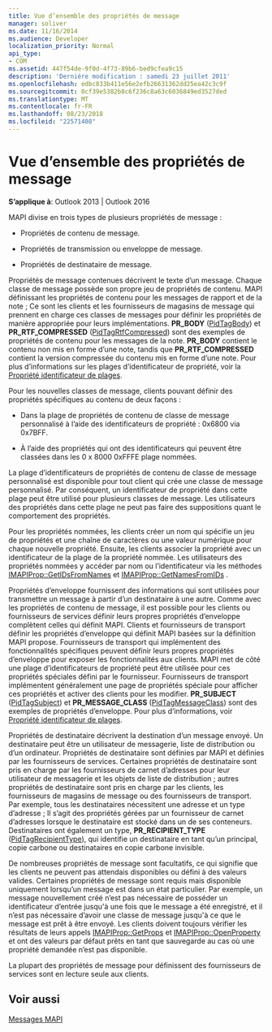 ```yaml
---
title: Vue d’ensemble des propriétés de message
manager: soliver
ms.date: 11/16/2014
ms.audience: Developer
localization_priority: Normal
api_type:
- COM
ms.assetid: 447f54de-9f0d-4f73-89b6-bed9cfea9c15
description: 'Derniére modification : samedi 23 juillet 2011'
ms.openlocfilehash: edbc833b411e56e2efb26631362dd25ea42c3c9f
ms.sourcegitcommit: 0cf39e5382b8c6f236c8a63c6036849ed3527ded
ms.translationtype: MT
ms.contentlocale: fr-FR
ms.lasthandoff: 08/23/2018
ms.locfileid: "22571408"
---
```

# <a name="message-properties-overview"></a>Vue d’ensemble des propriétés de message

  
  
**S’applique à**: Outlook 2013 | Outlook 2016 
  
MAPI divise en trois types de plusieurs propriétés de message :
  
- Propriétés de contenu de message.
    
- Propriétés de transmission ou enveloppe de message.
    
- Propriétés de destinataire de message.
    
Propriétés de message contenues décrivent le texte d’un message. Chaque classe de message possède son propre jeu de propriétés de contenu. MAPI définissant les propriétés de contenu pour les messages de rapport et de la note ; Ce sont les clients et les fournisseurs de magasins de message qui prennent en charge ces classes de messages pour définir les propriétés de manière appropriée pour leurs implémentations. **PR_BODY** ([PidTagBody](pidtagbody-canonical-property.md)) et **PR_RTF_COMPRESSED** ([PidTagRtfCompressed](pidtagrtfcompressed-canonical-property.md)) sont des exemples de propriétés de contenu pour les messages de la note. **PR_BODY** contient le contenu non mis en forme d’une note, tandis que **PR_RTF_COMPRESSED** contient la version compressée du contenu mis en forme d’une note. Pour plus d’informations sur les plages d’identificateur de propriété, voir la [Propriété identificateur de plages](property-identifier-ranges.md).
  
Pour les nouvelles classes de message, clients pouvant définir des propriétés spécifiques au contenu de deux façons :
  
- Dans la plage de propriétés de contenu de classe de message personnalisé à l’aide des identificateurs de propriété : 0x6800 via 0x7BFF.
    
- À l’aide des propriétés qui ont des identificateurs qui peuvent être classées dans les 0 x 8000 0xFFFE plage nommées.
    
La plage d’identificateurs de propriétés de contenu de classe de message personnalisé est disponible pour tout client qui crée une classe de message personnalisé. Par conséquent, un identificateur de propriété dans cette plage peut être utilisé pour plusieurs classes de message. Les utilisateurs des propriétés dans cette plage ne peut pas faire des suppositions quant le comportement des propriétés. 
  
Pour les propriétés nommées, les clients créer un nom qui spécifie un jeu de propriétés et une chaîne de caractères ou une valeur numérique pour chaque nouvelle propriété. Ensuite, les clients associer la propriété avec un identificateur de la plage de la propriété nommée. Les utilisateurs des propriétés nommées y accéder par nom ou l’identificateur via les méthodes [IMAPIProp::GetIDsFromNames](imapiprop-getidsfromnames.md) et [IMAPIProp::GetNamesFromIDs](imapiprop-getnamesfromids.md) . 
  
Propriétés d’enveloppe fournissent des informations qui sont utilisées pour transmettre un message à partir d’un destinataire à une autre. Comme avec les propriétés de contenu de message, il est possible pour les clients ou fournisseurs de services définir leurs propres propriétés d’enveloppe complètent celles qui définit MAPI. Clients et fournisseurs de transport définir les propriétés d’enveloppe qui définit MAPI basées sur la définition MAPI propose. Fournisseurs de transport qui implémentent des fonctionnalités spécifiques peuvent définir leurs propres propriétés d’enveloppe pour exposer les fonctionnalités aux clients. MAPI met de côté une plage d’identificateurs de propriété peut être utilisée pour ces propriétés spéciales défini par le fournisseur. Fournisseurs de transport implémentent généralement une page de propriétés spéciale pour afficher ces propriétés et activer des clients pour les modifier. **PR_SUBJECT** ([PidTagSubject](pidtagsubject-canonical-property.md)) et **PR_MESSAGE_CLASS** ([PidTagMessageClass](pidtagmessageclass-canonical-property.md)) sont des exemples de propriétés d’enveloppe. Pour plus d’informations, voir [Propriété identificateur de plages](property-identifier-ranges.md).
  
Propriétés de destinataire décrivent la destination d’un message envoyé. Un destinataire peut être un utilisateur de messagerie, liste de distribution ou d’un ordinateur. Propriétés de destinataire sont définies par MAPI et définies par les fournisseurs de services. Certaines propriétés de destinataire sont pris en charge par les fournisseurs de carnet d’adresses pour leur utilisateur de messagerie et les objets de liste de distribution ; autres propriétés de destinataire sont pris en charge par les clients, les fournisseurs de magasins de message ou des fournisseurs de transport. Par exemple, tous les destinataires nécessitent une adresse et un type d’adresse ; Il s’agit des propriétés gérées par un fournisseur de carnet d’adresses lorsque le destinataire est stocké dans un de ses conteneurs. Destinataires ont également un type, **PR_RECIPIENT_TYPE** ([PidTagRecipientType](pidtagrecipienttype-canonical-property.md)), qui identifie un destinataire en tant qu’un principal, copie carbone ou destinataires en copie carbone invisible.
  
De nombreuses propriétés de message sont facultatifs, ce qui signifie que les clients ne peuvent pas attendais disponibles ou défini à des valeurs valides. Certaines propriétés de message sont requis mais disponible uniquement lorsqu’un message est dans un état particulier. Par exemple, un message nouvellement créé n’est pas nécessaire de posséder un identificateur d’entrée jusqu'à une fois que le message a été enregistré, et il n’est pas nécessaire d’avoir une classe de message jusqu'à ce que le message est prêt à être envoyé. Les clients doivent toujours vérifier les résultats de leurs appels [IMAPIProp::GetProps](imapiprop-getprops.md) et [IMAPIProp::OpenProperty](imapiprop-openproperty.md) et ont des valeurs par défaut prêts en tant que sauvegarde au cas où une propriété demandée n’est pas disponible. 
  
La plupart des propriétés de message pour définissent des fournisseurs de services sont en lecture seule aux clients. 
  
## <a name="see-also"></a>Voir aussi



[Messages MAPI](mapi-messages.md)

